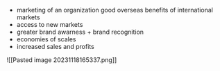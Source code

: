 - marketing of an organization good overseas
benefits of international markets
- access to new markets
- greater brand awarness + brand recognition
- economies of scales
- increased sales and profits

![[Pasted image 20231118165337.png]]